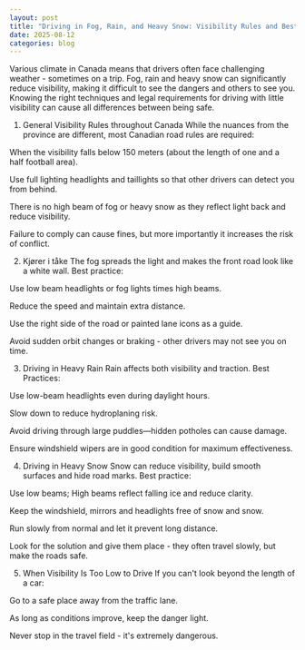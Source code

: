 ```yaml
---
layout: post
title: "Driving in Fog, Rain, and Heavy Snow: Visibility Rules and Best Practices"
date: 2025-08-12
categories: blog
---
```


Various climate in Canada means that drivers often face challenging weather - sometimes on a trip. Fog, rain and heavy snow can significantly reduce visibility, making it difficult to see the dangers and others to see you. Knowing the right techniques and legal requirements for driving with little visibility can cause all differences between being safe.

1. General Visibility Rules throughout Canada
While the nuances from the province are different, most Canadian road rules are required:

When the visibility falls below 150 meters (about the length of one and a half football area).

Use full lighting headlights and taillights so that other drivers can detect you from behind.

There is no high beam of fog or heavy snow as they reflect light back and reduce visibility.

Failure to comply can cause fines, but more importantly it increases the risk of conflict.

2. Kjører i tåke
The fog spreads the light and makes the front road look like a white wall.
Best practice:

Use low beam headlights or fog lights times high beams.

Reduce the speed and maintain extra distance.

Use the right side of the road or painted lane icons as a guide.

Avoid sudden orbit changes or braking - other drivers may not see you on time.

3. Driving in Heavy Rain
Rain affects both visibility and traction.
Best Practices:

Use low-beam headlights even during daylight hours.

Slow down to reduce hydroplaning risk.

Avoid driving through large puddles—hidden potholes can cause damage.

Ensure windshield wipers are in good condition for maximum effectiveness.

4. Driving in Heavy Snow
Snow can reduce visibility, build smooth surfaces and hide road marks.
Best practice:

Use low beams; High beams reflect falling ice and reduce clarity.

Keep the windshield, mirrors and headlights free of snow and snow.

Run slowly from normal and let it prevent long distance.

Look for the solution and give them place - they often travel slowly, but make the roads safe.

5. When Visibility Is Too Low to Drive
If you can't look beyond the length of a car:

Go to a safe place away from the traffic lane.

As long as conditions improve, keep the danger light.

Never stop in the travel field - it's extremely dangerous.
